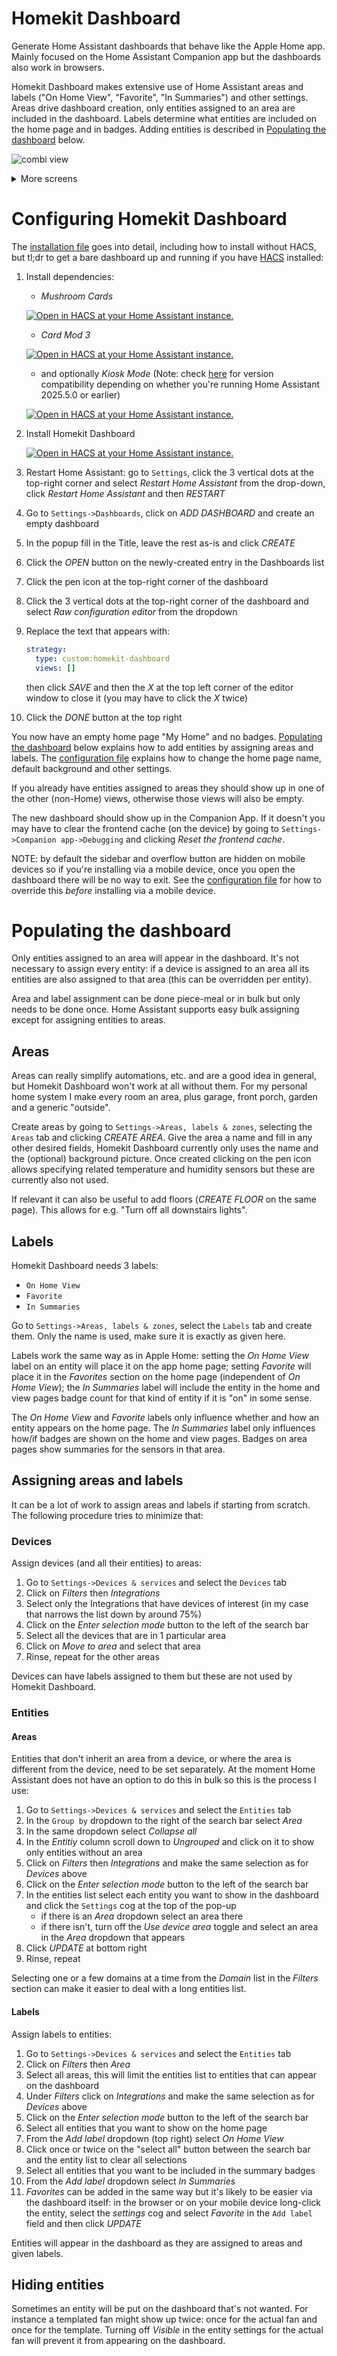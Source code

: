 # Homekit Dashboard

Generate Home Assistant dashboards that behave like the Apple Home app.
Mainly focused on the Home Assistant Companion app but the dashboards also work in browsers.

Homekit Dashboard makes extensive use of Home Assistant areas and labels ("On Home View", "Favorite", "In Summaries") and other settings.
Areas drive dashboard creation, only entities assigned to an area are included in the dashboard.
Labels determine what entities are included on the home page and in badges.
Adding entities is described in [Populating the dashboard](#populating-the-dashboard) below.

![combi view](docs/combi.jpg)

<details>
  <summary>More screens</summary>

  ![combi view 2](docs/combi2.jpg)
</details>

# Configuring Homekit Dashboard

The [installation file][installationUrl] goes into detail, including how to install without HACS, but tl;dr to get a bare dashboard up and running if you have [HACS][hacsInstallUrl] installed:

1. Install dependencies:
    - _Mushroom Cards_

    [![Open in HACS at your Home Assistant instance.][hacsBadge]][mushroomCardsHacs]

    - _Card Mod 3_
  
    [![Open in HACS at your Home Assistant instance.][hacsBadge]][cardModHacs]

    - and optionally _Kiosk Mode_ (Note: check [here][kioskModeVersion] for version compatibility depending on whether you're running Home Assistant 2025.5.0 or earlier)
  
    [![Open in HACS at your Home Assistant instance.][hacsBadge]][kioskModeHacs]

1. Install Homekit Dashboard

    [![Open in HACS at your Home Assistant instance.][hacsBadge]][homekitDashboardHacs]

1. Restart Home Assistant: go to `Settings`, click the 3 vertical dots at the top-right corner and select _Restart Home Assistant_ from the drop-down, click _Restart Home Assistant_ and then _RESTART_

1. Go to `Settings->Dashboards`, click on _ADD DASHBOARD_ and create an empty dashboard

1. In the popup fill in the Title, leave the rest as-is and click _CREATE_

1. Click the _OPEN_ button on the newly-created entry in the Dashboards list

1. Click the pen icon at the top-right corner of the dashboard

1. Click the 3 vertical dots at the top-right corner of the dashboard and select _Raw configuration editor_ from the dropdown

1. Replace the text that appears with:
   ```yaml
   strategy:
     type: custom:homekit-dashboard
     views: []
   ```
   
   then click _SAVE_ and then the _X_ at the top left corner of the editor window to close it (you may have to click the _X_ twice)

10. Click the _DONE_ button at the top right

You now have an empty home page "My Home" and no badges.
[Populating the dashboard](#populating-the-dashboard) below explains how to add entities by assigning areas and labels.
The [configuration file][configurationUrl] explains how to change the home page name, default background and other settings.

If you already have entities assigned to areas they should show up in one of the other (non-Home) views, otherwise those views will also be empty.

The new dashboard should show up in the Companion App.
If it doesn't you may have to clear the frontend cache (on the device) by going to `Settings->Companion app->Debugging` and clicking _Reset the frontend cache_.

NOTE: by default the sidebar and overflow button are hidden on mobile devices so if you're installing via a mobile device, once you open the dashboard there will be no way to exit.
See the [configuration file][configurationUrl] for how to override this _before_ installing via a mobile device.

# Populating the dashboard
Only entities assigned to an area will appear in the dashboard.
It's not necessary to assign every entity:
if a device is assigned to an area all its entities are also assigned to that area (this can be overridden per entity).

Area and label assignment can be done piece-meal or in bulk but only needs to be done once.
Home Assistant supports easy bulk assigning except for assigning entities to areas.

## Areas
Areas can really simplify automations, etc. and are a good idea in general, but Homekit Dashboard won't work at all without them.
For my personal home system I make every room an area, plus garage, front porch, garden and a generic "outside".

Create areas by going to `Settings->Areas, labels & zones`, selecting the `Areas` tab and clicking _CREATE AREA_.
Give the area a name and fill in any other desired fields, Homekit Dashboard currently only uses the name and the (optional) background picture.
Once created clicking on the pen icon allows specifying related temperature and humidity sensors but these are currently also not used.

If relevant it can also be useful to add floors (_CREATE FLOOR_ on the same page).
This allows for e.g. "Turn off all downstairs lights".

## Labels
Homekit Dashboard needs 3 labels:
- `On Home View`
- `Favorite`
- `In Summaries`

Go to `Settings->Areas, labels & zones`, select the `Labels` tab and create them.
Only the name is used, make sure it is exactly as given here.

Labels work the same way as in Apple Home: setting the _On Home View_ label on an entity will place it on the app home page;
setting _Favorite_ will place it in the _Favorites_ section on the home page (independent of _On Home View_);
the _In Summaries_ label will include the entity in the home and view pages badge count for that kind of entity if it is "on" in some sense.

The _On Home View_ and _Favorite_ labels only influence whether and how an entity appears on the home page.
The _In Summaries_ label only influences how/if badges are shown on the home and view pages.
Badges on area pages show summaries for the sensors in that area.

## Assigning areas and labels
It can be a lot of work to assign areas and labels if starting from scratch.
The following procedure tries to minimize that:

### Devices
Assign devices (and all their entities) to areas:

1. Go to `Settings->Devices & services` and select the `Devices` tab
1. Click on _Filters_ then _Integrations_
1. Select only the Integrations that have devices of interest (in my case that narrows the list down by around 75%)
1. Click on the _Enter selection mode_ button to the left of the search bar
1. Select all the devices that are in 1 particular area
1. Click on _Move to area_ and select that area
1. Rinse, repeat for the other areas

Devices can have labels assigned to them but these are not used by Homekit Dashboard.

### Entities
#### Areas
Entities that don't inherit an area from a device, or where the area is different from the device, need to be set separately.
At the moment Home Assistant does not have an option to do this in bulk so this is the process I use:

1. Go to `Settings->Devices & services` and select the `Entities` tab
1. In the `Group by` dropdown to the right of the search bar select _Area_
1. In the same dropdown select _Collapse all_
1. In the _Entitiy_ column scroll down to _Ungrouped_ and click on it to show only entities without an area
1. Click on _Filters_ then _Integrations_ and make the same selection as for _Devices_ above
1. Click on the _Enter selection mode_ button to the left of the search bar
1. In the entities list select each entity you want to show in the dashboard and click the `Settings` cog at the top of the pop-up
    - if there is an _Area_ dropdown select an area there
    - if there isn't, turn off the _Use device area_ toggle and select an area in the _Area_ dropdown that appears
1. Click _UPDATE_ at bottom right
1. Rinse, repeat

Selecting one or a few domains at a time from the _Domain_ list in the _Filters_ section can make it easier to deal with a long entities list.

#### Labels
Assign labels to entities:

1. Go to `Settings->Devices & services` and select the `Entities` tab
1. Click on _Filters_ then _Area_
1. Select all areas, this will limit the entities list to entities that can appear on the dashboard
1. Under _Filters_ click on _Integrations_ and make the same selection as for _Devices_ above
1. Click on the _Enter selection mode_ button to the left of the search bar
1. Select all entities that you want to show on the home page
1. From the _Add label_ dropdown (top right) select _On Home View_
1. Click once or twice on the "select all" button between the search bar and the entity list to clear all selections
1. Select all entities that you want to be included in the summary badges
1. From the _Add label_ dropdown select _In Summaries_
1. _Favorites_ can be added in the same way but it's likely to be easier via the dashboard itself: in the browser or on your mobile device long-click the entity, select the _settings_ cog and select _Favorite_ in the `Add label` field and then click _UPDATE_

Entities will appear in the dashboard as they are assigned to areas and given labels.

## Hiding entities
Sometimes an entity will be put on the dashboard that's not wanted.
For instance a templated fan might show up twice: once for the actual fan and once for the template.
Turning off _Visible_ in the entity settings for the actual fan will prevent it from appearing on the dashboard.

[hacsBadge]: https://my.home-assistant.io/badges/hacs_repository.svg

[releaseBadge]: https://img.shields.io/github/v/tag/digilive/mushroom-strategy?filter=v2.3.2&label=Release

[sponsorBadge]: https://img.shields.io/badge/Sponsor_him-%E2%9D%A4-%23db61a2.svg?&logo=github&color=%23fe8e86

<!-- Repository References -->

[repositoryUrl]: https://github.com/hwhesselink/homekit-dashboard
[issuesUrl]: https://github.com/hwhesselink/homekit-dashboard/issues
[discussionsUrl]: https://github.com/hwhesselink/homekit-dashboard/discussions
[wikiUrl]: https://github.com/hwhesselink/homekit-dashboard/wiki
[installationUrl]: docs/INSTALLATION.md
[configurationUrl]: docs/CONFIGURATION.md
[homekitDashboardHacs]: https://my.home-assistant.io/redirect/hacs_repository/?owner=hwhesselink&repository=homekit-dashboard&category=plugin

[mushroomCards]: https://github.com/piitaya/lovelace-mushroom
[mushroomCardsHacs]: https://my.home-assistant.io/redirect/hacs_repository/?owner=piitaya&repository=lovelace-mushroom
[cardMod]: https://github.com/thomasloven/lovelace-card-mod
[cardModHacs]: https://my.home-assistant.io/redirect/hacs_repository/?owner=thomasloven&repository=lovelace-card-mod
[kioskMode]: https://github.com/NemesisRE/kiosk-mode
[kioskModeHacs]: https://my.home-assistant.io/redirect/hacs_repository/?owner=NemesisRE&repository=kiosk-mode
[kioskModeVersion]: https://github.com/NemesisRE/kiosk-mode#installation

<!-- Other References -->

[hacsUrl]: https://hacs.xyz
[hacsInstallUrl]: https://www.hacs.xyz/docs/use

[miniGraphUrl]: https://github.com/kalkih/mini-graph-card
